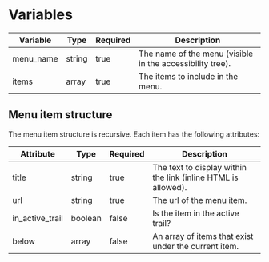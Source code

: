 # Variables

| Variable     | Type   | Required | Description                                                                                       |
|--------------|--------|----------|---------------------------------------------------------------------------------------------------|
| menu_name    | string | true     | The name of the menu (visible in the accessibility tree).                                         |
| items        | array  | true     | The items to include in the menu.                                                                 |

## Menu item structure

The menu item structure is recursive. Each item has the following attributes:

| Attribute       | Type    | Required | Description                                                   |
|-----------------|---------|----------|---------------------------------------------------------------|
| title           | string  | true     | The text to display within the link (inline HTML is allowed). | 
| url             | string  | true     | The url of the menu item.                                     |
| in_active_trail | boolean | false    | Is the item in the active trail?                              |
| below           | array   | false    | An array of items that exist under the current item.          |
